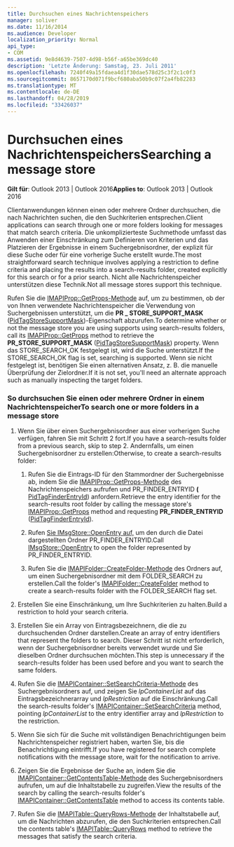 ```yaml
---
title: Durchsuchen eines Nachrichtenspeichers
manager: soliver
ms.date: 11/16/2014
ms.audience: Developer
localization_priority: Normal
api_type:
- COM
ms.assetid: 9e8d4639-7507-4d98-b56f-a65be369dc40
description: 'Letzte Änderung: Samstag, 23. Juli 2011'
ms.openlocfilehash: 7240f49a15fdaea4d1f30dae578d25c3f2c1c0f3
ms.sourcegitcommit: 8657170d071f9bcf680aba50b9c07f2a4fb82283
ms.translationtype: MT
ms.contentlocale: de-DE
ms.lasthandoff: 04/28/2019
ms.locfileid: "33426037"
---
```

# <a name="searching-a-message-store"></a><span data-ttu-id="d4eaa-103">Durchsuchen eines Nachrichtenspeichers</span><span class="sxs-lookup"><span data-stu-id="d4eaa-103">Searching a message store</span></span>

<span data-ttu-id="d4eaa-104">**Gilt für**: Outlook 2013 | Outlook 2016</span><span class="sxs-lookup"><span data-stu-id="d4eaa-104">**Applies to**: Outlook 2013 | Outlook 2016</span></span> 
  
<span data-ttu-id="d4eaa-105">Clientanwendungen können einen oder mehrere Ordner durchsuchen, die nach Nachrichten suchen, die den Suchkriterien entsprechen.</span><span class="sxs-lookup"><span data-stu-id="d4eaa-105">Client applications can search through one or more folders looking for messages that match search criteria.</span></span> <span data-ttu-id="d4eaa-106">Die unkomplizierteste Suchmethode umfasst das Anwenden einer Einschränkung zum Definieren von Kriterien und das Platzieren der Ergebnisse in einem Suchergebnisordner, der explizit für diese Suche oder für eine vorherige Suche erstellt wurde.</span><span class="sxs-lookup"><span data-stu-id="d4eaa-106">The most straightforward search technique involves applying a restriction to define criteria and placing the results into a search-results folder, created explicitly for this search or for a prior search.</span></span> <span data-ttu-id="d4eaa-107">Nicht alle Nachrichtenspeicher unterstützen diese Technik.</span><span class="sxs-lookup"><span data-stu-id="d4eaa-107">Not all message stores support this technique.</span></span> 

<span data-ttu-id="d4eaa-108">Rufen Sie die [IMAPIProp::GetProps-Methode](imapiprop-getprops.md) auf, um zu bestimmen, ob der von Ihnen verwendete Nachrichtenspeicher die Verwendung von Suchergebnissen unterstützt, um die **PR \_ STORE_SUPPORT_MASK** ([PidTagStoreSupportMask](pidtagstoresupportmask-canonical-property.md))-Eigenschaft abzurufen.</span><span class="sxs-lookup"><span data-stu-id="d4eaa-108">To determine whether or not the message store you are using supports using search-results folders, call its [IMAPIProp::GetProps](imapiprop-getprops.md) method to retrieve the **PR\_STORE_SUPPORT_MASK** ([PidTagStoreSupportMask](pidtagstoresupportmask-canonical-property.md)) property.</span></span> <span data-ttu-id="d4eaa-109">Wenn das STORE_SEARCH_OK festgelegt ist, wird die Suche unterstützt.</span><span class="sxs-lookup"><span data-stu-id="d4eaa-109">If the STORE_SEARCH_OK flag is set, searching is supported.</span></span> <span data-ttu-id="d4eaa-110">Wenn sie nicht festgelegt ist, benötigen Sie einen alternativen Ansatz, z. B. die manuelle Überprüfung der Zielordner.</span><span class="sxs-lookup"><span data-stu-id="d4eaa-110">If it is not set, you'll need an alternate approach such as manually inspecting the target folders.</span></span>
  
### <a name="to-search-one-or-more-folders-in-a-message-store"></a><span data-ttu-id="d4eaa-111">So durchsuchen Sie einen oder mehrere Ordner in einem Nachrichtenspeicher</span><span class="sxs-lookup"><span data-stu-id="d4eaa-111">To search one or more folders in a message store</span></span>
  
1. <span data-ttu-id="d4eaa-112">Wenn Sie über einen Suchergebnisordner aus einer vorherigen Suche verfügen, fahren Sie mit Schritt 2 fort.</span><span class="sxs-lookup"><span data-stu-id="d4eaa-112">If you have a search-results folder from a previous search, skip to step 2.</span></span> <span data-ttu-id="d4eaa-113">Andernfalls, um einen Suchergebnisordner zu erstellen:</span><span class="sxs-lookup"><span data-stu-id="d4eaa-113">Otherwise, to create a search-results folder:</span></span>
    
    1. <span data-ttu-id="d4eaa-114">Rufen Sie die Eintrags-ID für den Stammordner der Suchergebnisse ab, indem Sie die [IMAPIProp::GetProps-Methode](imapiprop-getprops.md) des Nachrichtenspeichers aufrufen und PR_FINDER_ENTRYID **(** [PidTagFinderEntryId](pidtagfinderentryid-canonical-property.md)) anfordern.</span><span class="sxs-lookup"><span data-stu-id="d4eaa-114">Retrieve the entry identifier for the search-results root folder by calling the message store's [IMAPIProp::GetProps](imapiprop-getprops.md) method and requesting **PR_FINDER_ENTRYID** ([PidTagFinderEntryId](pidtagfinderentryid-canonical-property.md)).</span></span>
        
    2. <span data-ttu-id="d4eaa-115">Rufen [Sie IMsgStore::OpenEntry auf,](imsgstore-openentry.md) um den durch die Datei dargestellten Ordner PR_FINDER_ENTRYID.</span><span class="sxs-lookup"><span data-stu-id="d4eaa-115">Call [IMsgStore::OpenEntry](imsgstore-openentry.md) to open the folder represented by PR_FINDER_ENTRYID.</span></span> 
        
    3. <span data-ttu-id="d4eaa-116">Rufen Sie die [IMAPIFolder::CreateFolder-Methode](imapifolder-createfolder.md) des Ordners auf, um einen Suchergebnisordner mit dem FOLDER_SEARCH zu erstellen.</span><span class="sxs-lookup"><span data-stu-id="d4eaa-116">Call the folder's [IMAPIFolder::CreateFolder](imapifolder-createfolder.md) method to create a search-results folder with the FOLDER_SEARCH flag set.</span></span> 
    
2. <span data-ttu-id="d4eaa-117">Erstellen Sie eine Einschränkung, um Ihre Suchkriterien zu halten.</span><span class="sxs-lookup"><span data-stu-id="d4eaa-117">Build a restriction to hold your search criteria.</span></span> 
    
3. <span data-ttu-id="d4eaa-118">Erstellen Sie ein Array von Eintragsbezeichnern, die die zu durchsuchenden Ordner darstellen.</span><span class="sxs-lookup"><span data-stu-id="d4eaa-118">Create an array of entry identifiers that represent the folders to search.</span></span> <span data-ttu-id="d4eaa-119">Dieser Schritt ist nicht erforderlich, wenn der Suchergebnisordner bereits verwendet wurde und Sie dieselben Ordner durchsuchen möchten.</span><span class="sxs-lookup"><span data-stu-id="d4eaa-119">This step is unnecessary if the search-results folder has been used before and you want to search the same folders.</span></span>
    
4. <span data-ttu-id="d4eaa-120">Rufen Sie die [IMAPIContainer::SetSearchCriteria-Methode](imapicontainer-setsearchcriteria.md) des Suchergebnisordners auf, und zeigen Sie  _lpContainerList_ auf das Eintragsbezeichnerarray und  _lpRestriction_ auf die Einschränkung.</span><span class="sxs-lookup"><span data-stu-id="d4eaa-120">Call the search-results folder's [IMAPIContainer::SetSearchCriteria](imapicontainer-setsearchcriteria.md) method, pointing  _lpContainerList_ to the entry identifier array and  _lpRestriction_ to the restriction.</span></span> 
    
5. <span data-ttu-id="d4eaa-121">Wenn Sie sich für die Suche mit vollständigen Benachrichtigungen beim Nachrichtenspeicher registriert haben, warten Sie, bis die Benachrichtigung eintrifft.</span><span class="sxs-lookup"><span data-stu-id="d4eaa-121">If you have registered for search complete notifications with the message store, wait for the notification to arrive.</span></span>
    
6. <span data-ttu-id="d4eaa-122">Zeigen Sie die Ergebnisse der Suche an, indem Sie die [IMAPIContainer::GetContentsTable-Methode](imapicontainer-getcontentstable.md) des Suchergebnisordners aufrufen, um auf die Inhaltstabelle zu zugreifen.</span><span class="sxs-lookup"><span data-stu-id="d4eaa-122">View the results of the search by calling the search-results folder's [IMAPIContainer::GetContentsTable](imapicontainer-getcontentstable.md) method to access its contents table.</span></span> 
    
7. <span data-ttu-id="d4eaa-123">Rufen Sie die [IMAPITable::QueryRows-Methode](imapitable-queryrows.md) der Inhaltstabelle auf, um die Nachrichten abzurufen, die den Suchkriterien entsprechen.</span><span class="sxs-lookup"><span data-stu-id="d4eaa-123">Call the contents table's [IMAPITable::QueryRows](imapitable-queryrows.md) method to retrieve the messages that satisfy the search criteria.</span></span> 
    

